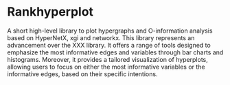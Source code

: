 # Rankhyperplot
A short high-level library to plot hypergraphs and O-information analysis based on HyperNetX, xgi and networkx. 
This library represents an advancement over the XXX library. It offers a range of tools designed to emphasize the most informative edges and variables through bar charts and histograms. Moreover, it provides a tailored visualization of hyperplots, allowing users to focus on either the most informative variables or the informative edges, based on their specific intentions.
